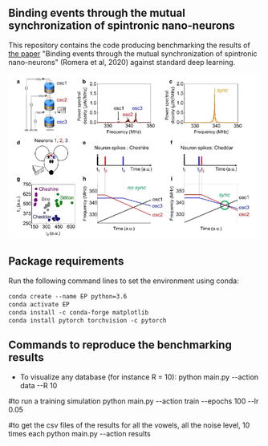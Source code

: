 ## Binding events through the mutual synchronization of spintronic nano-neurons

This repository contains the code producing benchmarking the results of [the paper](https://arxiv.org/abs/2001.08044) "Binding events through the mutual synchronization of spintronic nano-neurons" (Romera et al, 2020) against standard deep learning. 


![GitHub Logo](/binding_pic.PNG)<!-- .element height="20%" width="20%" -->

## Package requirements

Run the following command lines to set the environment using conda:
```
conda create --name EP python=3.6
conda activate EP
conda install -c conda-forge matplotlib
conda install pytorch torchvision -c pytorch
```


## Commands to reproduce the benchmarking results

+ To visualize any database (for instance R = 10):
  python main.py --action data --R 10

#to run a training simulation
python main.py --action train --epochs 100 --lr 0.05

#to get the csv files of the results for all the vowels, all the noise level, 10 times each
python main.py --action results
